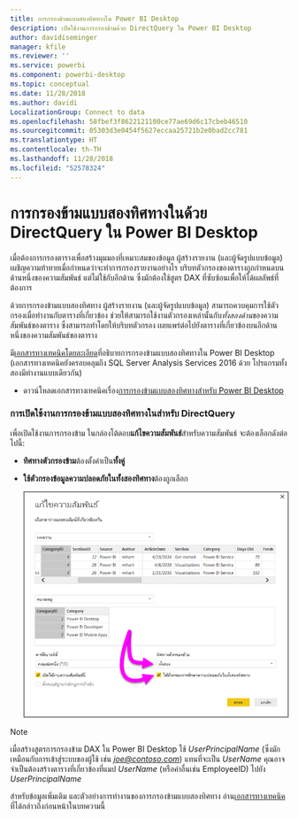 ```yaml
---
title: การกรองข้ามแบบสองทิศทางใน Power BI Desktop
description: เปิดใช้งานการกรองข้ามด้วย DirectQuery ใน Power BI Desktop
author: davidiseminger
manager: kfile
ms.reviewer: ''
ms.service: powerbi
ms.component: powerbi-desktop
ms.topic: conceptual
ms.date: 11/28/2018
ms.author: davidi
LocalizationGroup: Connect to data
ms.openlocfilehash: 58fbef3f8622121100ce77ae69d6c17cbeb46510
ms.sourcegitcommit: 05303d3e0454f5627eccaa25721b2e0bad2cc781
ms.translationtype: HT
ms.contentlocale: th-TH
ms.lasthandoff: 11/28/2018
ms.locfileid: "52578324"
---
```

# <a name="bidirectional-cross-filtering-using-directquery-in-power-bi-desktop"></a>การกรองข้ามแบบสองทิศทางในด้วย DirectQuery ใน Power BI Desktop

เมื่อต้องการกรองตารางเพื่อสร้างมุมมองที่เหมาะสมของข้อมูล ผู้สร้างรายงาน (และผู้จัดรูปแบบข้อมูล) เผชิญความท้าทายเมื่อกำหนดว่าจะทำการกรองรายงานอย่างไร บริบทตัวกรองของตารางถูกกำหนดบนด้านหนึ่งของความสัมพันธ์ แต่ไม่ใช้กับอีกด้าน ซึ่งมักต้องใช้สูตร DAX ที่ซับซ้อนเพื่อให้ได้ผลลัพธ์ที่ต้องการ

ด้วยการกรองข้ามแบบสองทิศทาง ผู้สร้างรายงาน (และผู้จัดรูปแบบข้อมูล) สามารถควบคุมการใช้ตัวกรองเมื่อทำงานกับตารางที่เกี่ยวข้อง ช่วยให้สามารถใช้งานตัวกรองเหล่านั้นกับ*ทั้งสองด้าน*ของความสัมพันธ์ของตาราง ซึ่งสามารถทำโดยให้บริบทตัวกรอง เผยแพร่ต่อไปยังตารางที่เกี่ยวข้องบนอีกด้านหนึ่งของความสัมพันธ์ของตาราง

มี[เอกสารทางเทคนิคโดยละเอียด](http://download.microsoft.com/download/2/7/8/2782DF95-3E0D-40CD-BFC8-749A2882E109/Bidirectional%20cross-filtering%20in%20Analysis%20Services%202016%20and%20Power%20BI.docx)ที่อธิบายการกรองข้ามแบบสองทิศทางใน Power BI Desktop (เอกสารทางเทคนิคยังครอบคลุมถึง SQL Server Analysis Services 2016 ด้วย โปรแกรมทั้งสองมีทำงานแบบเดียวกัน)

* ดาวน์โหลดเอกสารทางเทคนิคเรื่อง[การกรองข้ามแบบสองทิศทางสำหรับ Power BI Desktop](http://download.microsoft.com/download/2/7/8/2782DF95-3E0D-40CD-BFC8-749A2882E109/Bidirectional%20cross-filtering%20in%20Analysis%20Services%202016%20and%20Power%20BI.docx)

### <a name="enabling-bidirectional-cross-filtering-for-directquery"></a>การเปิดใช้งานการกรองข้ามแบบสองทิศทางในสำหรับ DirectQuery

เพื่อเปิดใช้งานการกรองข้าม ในกล่องโต้ตอบ**แก้ไขความสัมพันธ์**สำหรับความสัมพันธ์ จะต้องเลือกดังต่อไปนี้:

* **ทิศทางตัวกรองข้าม**ต้องตั้งค่าเป็น**ทั้งคู่**
* **ใช้ตัวกรองข้อมูลความปลอดภัยในทั้งสองทิศทาง**ต้องถูกเลือก

  ![](media/desktop-bidirectional-filtering/bidirectional-filtering_2.png)

> [!NOTE]
> เมื่อสร้างสูตรการกรองข้าม DAX ใน Power BI Desktop ใช้ *UserPrincipalName* (ซึ่งมักเหมือนกับการเข้าสู่ระบบของผู้ใช้ เช่น <em>joe@contoso.com</em>) แทนที่จะเป็น *UserName* คุณอาจจำเป็นต้องสร้างตารางที่เกี่ยวข้องที่แมป *UserName* (หรือค่าอื่นเช่น EmployeeID) ไปยัง *UserPrincipalName*

สำหรับข้อมูลเพิ่มเติม และตัวอย่างการทำงานของการกรองข้ามแบบสองทิศทาง อ่าน[เอกสารทางเทคนิค](http://download.microsoft.com/download/2/7/8/2782DF95-3E0D-40CD-BFC8-749A2882E109/Bidirectional%20cross-filtering%20in%20Analysis%20Services%202016%20and%20Power%20BI.docx)ที่ได้กล่าวถึงก่อนหน้าในบทความนี้

